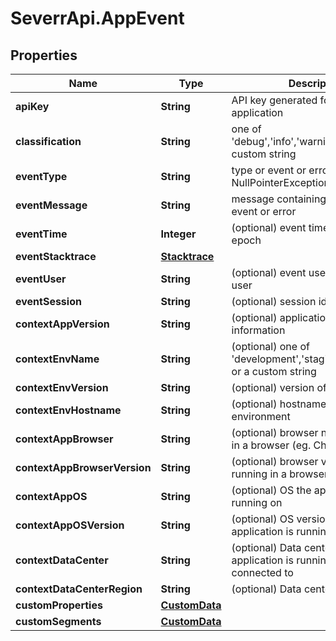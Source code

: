 # SeverrApi.AppEvent

## Properties
Name | Type | Description | Notes
------------ | ------------- | ------------- | -------------
**apiKey** | **String** | API key generated for the application | 
**classification** | **String** | one of &#39;debug&#39;,&#39;info&#39;,&#39;warning&#39;,&#39;error&#39; or a custom string | 
**eventType** | **String** | type or event or error (eg. NullPointerException) | 
**eventMessage** | **String** | message containing details of the event or error | 
**eventTime** | **Integer** | (optional) event time in ms since epoch | [optional] 
**eventStacktrace** | [**Stacktrace**](Stacktrace.md) |  | [optional] 
**eventUser** | **String** | (optional) event user identifying a user | [optional] 
**eventSession** | **String** | (optional) session identification | [optional] 
**contextAppVersion** | **String** | (optional) application version information | [optional] 
**contextEnvName** | **String** | (optional) one of &#39;development&#39;,&#39;staging&#39;,&#39;production&#39; or a custom string | [optional] 
**contextEnvVersion** | **String** | (optional) version of environment | [optional] 
**contextEnvHostname** | **String** | (optional) hostname or ID of environment | [optional] 
**contextAppBrowser** | **String** | (optional) browser name if running in a browser (eg. Chrome) | [optional] 
**contextAppBrowserVersion** | **String** | (optional) browser version if running in a browser | [optional] 
**contextAppOS** | **String** | (optional) OS the application is running on | [optional] 
**contextAppOSVersion** | **String** | (optional) OS version the application is running on | [optional] 
**contextDataCenter** | **String** | (optional) Data center the application is running on or connected to | [optional] 
**contextDataCenterRegion** | **String** | (optional) Data center region | [optional] 
**customProperties** | [**CustomData**](CustomData.md) |  | [optional] 
**customSegments** | [**CustomData**](CustomData.md) |  | [optional] 


